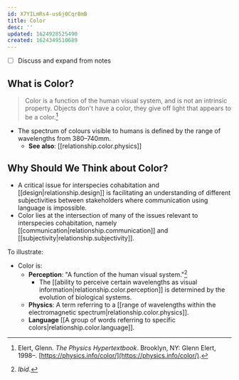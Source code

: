 ```yaml
---
id: X7YILmRs4-us6j0Cqr8mB
title: Color
desc: ''
updated: 1624928525490
created: 1624349510689
---
```


- [ ] Discuss and expand from notes
## What is Color?

> Color is a function of the human visual system, and is not an intrinsic property. Objects don't have a color, they give off light that appears to be a color.[^1]

* The spectrum of colours visible to humans is defined by the range of wavelengths from 380–740mm.
  * **See also**: [[relationship.color.physics]]

## Why Should We Think about Color?

* A critical issue for interspecies cohabitation and [[design|relationship.design]] is facilitating an understanding of different subjectivities between stakeholders where communication using language is impossible.
* Color lies at the intersection of many of the issues relevant to interspecies cohabitation, namely [[communication|relationship.communication]] and [[subjectivity|relationship.subjectivity]].


To illustrate:

* Color is:
  * **Perception**: "A function of the human visual system."[^2]
    * The [[ability to perceive certain wavelengths as visual information|relationship.color.perception]] is determined by the evolution of biological systems.  
  * **Physics**: A term referring to a [[range of wavelengths within the electromagnetic spectrum|relationship.color.physics]].
  * **Language** [[A group of words referring to specific colors|relationship.color.language]].

[^1]: Elert, Glenn. *The Physics Hypertextbook*. Brooklyn, NY: Glenn Elert, 1998–. [https://physics.info/color/](https://physics.info/color/).
[^2]: *Ibid*.
